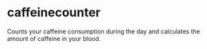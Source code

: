 caffeinecounter
===============

Counts your caffeine consumption during the day and calculates the amount of caffeine in your blood.
